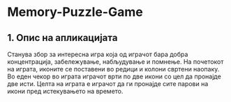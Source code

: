 # Memory-Puzzle-Game

## 1. Опис на апликацијата
Станува збор за интересна игра која од играчот бара добра концентрација, забележување, набљудување и помнење. На почетокот на играта, иконите се поставени во редици и колони свртени наопаку. Во еден чекор во играта играчот врти по две икони со цел да пронајде две исти. Целта на играта е играчот да ги пронајде сите парови на икони пред истекувањето на времето.  
